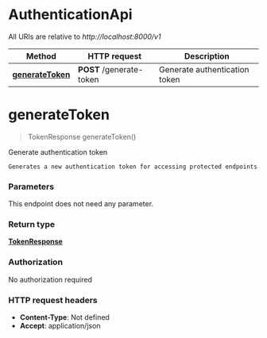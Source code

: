 # AuthenticationApi

All URIs are relative to *http://localhost:8000/v1*

| Method | HTTP request | Description |
|------------- | ------------- | -------------|
| [**generateToken**](AuthenticationApi.md#generateToken) | **POST** /generate-token | Generate authentication token |


<a name="generateToken"></a>
# **generateToken**
> TokenResponse generateToken()

Generate authentication token

    Generates a new authentication token for accessing protected endpoints

### Parameters
This endpoint does not need any parameter.

### Return type

[**TokenResponse**](../Models/TokenResponse.md)

### Authorization

No authorization required

### HTTP request headers

- **Content-Type**: Not defined
- **Accept**: application/json

